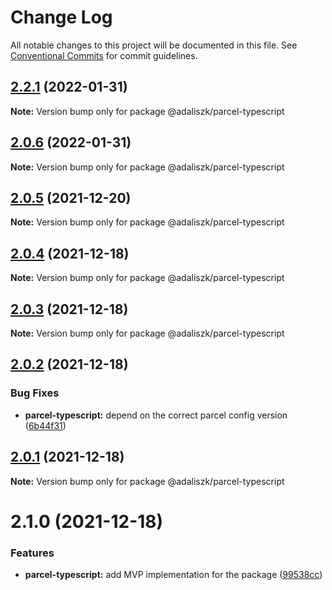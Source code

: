# Change Log

All notable changes to this project will be documented in this file.
See [Conventional Commits](https://conventionalcommits.org) for commit guidelines.

## [2.2.1](https://github.com/adaliszk/node-toolbox/compare/@adaliszk/parcel-typescript@2.0.6...@adaliszk/parcel-typescript@2.2.1) (2022-01-31)

**Note:** Version bump only for package @adaliszk/parcel-typescript





## [2.0.6](https://github.com/adaliszk/node-toolbox/compare/@adaliszk/parcel-typescript@2.0.5...@adaliszk/parcel-typescript@2.0.6) (2022-01-31)

**Note:** Version bump only for package @adaliszk/parcel-typescript





## [2.0.5](https://github.com/adaliszk/node-toolbox/compare/@adaliszk/parcel-typescript@2.0.4...@adaliszk/parcel-typescript@2.0.5) (2021-12-20)

**Note:** Version bump only for package @adaliszk/parcel-typescript





## [2.0.4](https://github.com/adaliszk/node-toolbox/compare/@adaliszk/parcel-typescript@2.0.3...@adaliszk/parcel-typescript@2.0.4) (2021-12-18)

**Note:** Version bump only for package @adaliszk/parcel-typescript





## [2.0.3](https://github.com/adaliszk/node-toolbox/compare/@adaliszk/parcel-typescript@2.0.2...@adaliszk/parcel-typescript@2.0.3) (2021-12-18)

**Note:** Version bump only for package @adaliszk/parcel-typescript





## [2.0.2](https://github.com/adaliszk/node-toolbox/compare/@adaliszk/parcel-typescript@2.0.1...@adaliszk/parcel-typescript@2.0.2) (2021-12-18)


### Bug Fixes

* **parcel-typescript:** depend on the correct parcel config version ([6b44f31](https://github.com/adaliszk/node-toolbox/commit/6b44f3197bb7f2699cec2bdaa60ff73e1361b6cf))





## [2.0.1](https://github.com/adaliszk/node-toolbox/compare/@adaliszk/parcel-typescript@2.1.0...@adaliszk/parcel-typescript@2.0.1) (2021-12-18)

**Note:** Version bump only for package @adaliszk/parcel-typescript





# 2.1.0 (2021-12-18)


### Features

* **parcel-typescript:** add MVP implementation for the package ([99538cc](https://github.com/adaliszk/node-toolbox/commit/99538ccc7b842fec8f23f748b1fd1abe7314da0b))
